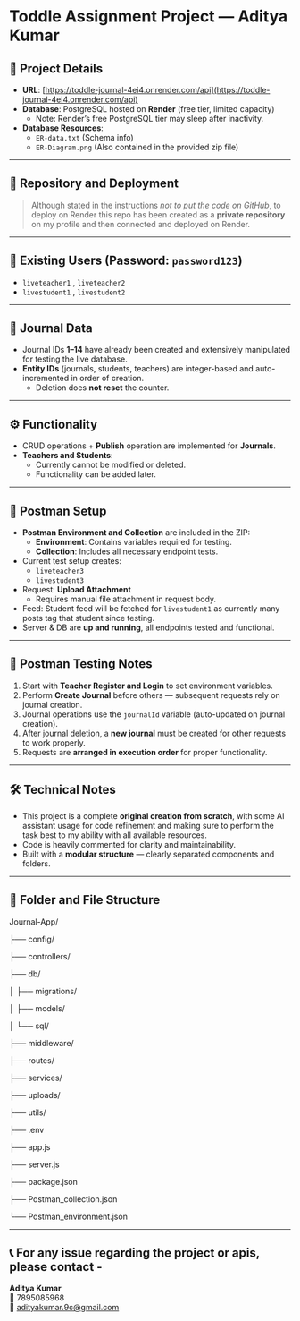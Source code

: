 # Toddle Assignment Project — Aditya Kumar

## 📎 Project Details

- **URL**: [https://toddle-journal-4ei4.onrender.com/api](https://toddle-journal-4ei4.onrender.com/api)  
- **Database**: PostgreSQL hosted on **Render** (free tier, limited capacity)  
  - Note: Render’s free PostgreSQL tier may sleep after inactivity.
- **Database Resources**:  
  - `ER-data.txt` (Schema info)  
  - `ER-Diagram.png` (Also contained in the provided zip file)

---

## 📁 Repository and Deployment

> Although stated in the instructions *not to put the code on GitHub*, to deploy on Render this repo has been created as a **private repository** on my profile and then connected and deployed on Render.

---

## 👤 Existing Users (Password: `password123`)

- `liveteacher1` , `liveteacher2` 
- `livestudent1` , `livestudent2`

---

## 📓 Journal Data

- Journal IDs **1–14** have already been created and extensively manipulated for testing the live database.
- **Entity IDs** (journals, students, teachers) are integer-based and auto-incremented in order of creation.
  - Deletion does **not reset** the counter.

---

## ⚙️ Functionality

- CRUD operations + **Publish** operation are implemented for **Journals**.
- **Teachers and Students**:
  - Currently cannot be modified or deleted.
  - Functionality can be added later.

---

## 🧪 Postman Setup

- **Postman Environment and Collection** are included in the ZIP:
  - **Environment**: Contains variables required for testing.
  - **Collection**: Includes all necessary endpoint tests.
- Current test setup creates:
  - `liveteacher3`
  - `livestudent3`
- Request: **Upload Attachment**
  - Requires manual file attachment in request body.
- Feed: Student feed will be fetched for `livestudent1` as currently many posts tag that student since testing.
- Server & DB are **up and running**, all endpoints tested and functional.

---

## 📝 Postman Testing Notes

1. Start with **Teacher Register and Login** to set environment variables.
2. Perform **Create Journal** before others — subsequent requests rely on journal creation.
3. Journal operations use the `journalId` variable (auto-updated on journal creation).
4. After journal deletion, a **new journal** must be created for other requests to work properly.
5. Requests are **arranged in execution order** for proper functionality.

---

## 🛠️ Technical Notes

- This project is a complete **original creation from scratch**, with some AI assistant usage for code refinement and making sure to perform the task best to my ability with all available resources.
- Code is heavily commented for clarity and maintainability.
- Built with a **modular structure** — clearly separated components and folders.

---

## 📂 Folder and File Structure

Journal-App/

├── config/

├── controllers/

├── db/

│   ├── migrations/

│   ├── models/

│   └── sql/

├── middleware/

├── routes/

├── services/

├── uploads/

├── utils/

├── .env

├── app.js

├── server.js

├── package.json

├── Postman_collection.json

└── Postman_environment.json



---

## 📞 For any issue regarding the project or apis, please contact -

**Aditya Kumar**  
📱 7895085968  
📧 adityakumar.9c@gmail.com
